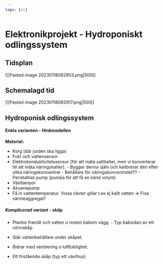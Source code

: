 ```yaml
---
tags: [el]
---
```

# Elektronikprojekt - Hydroponiskt odlingssystem

## Tidsplan
![[Pasted image 20230118082853.png|500]]

## Schemalagd tid
![[Pasted image 20230118082917.png|500]]


## Hydroponisk odlingssystem

#### Enkla varianten - Hinkmodellen
**Material:**
- Korg (där jorden ska ligga)
- Fukt och vattensensor
- Elektrokonduktivitetssensor (för att mäta salthalter, men vi konverterar till att mäta näringshalter). 
		- Bygger denna själv och kalibrerar den efter olika näringskoncentrat
		- Behållare för näringskoncentratet??
		- Peristaltisk pump (pumpa för att få en känd volym)
- Växtlampor
- Akvariepump
- Få in vattentemperatur. Vissa växter gillar t.ex ej kallt vatten
  $\Rightarrow$ Fixa värmeaggregat?

##### Komplicerad variant - skåp
- Plantor framåt och vatten o resten bakom vägg. 
		- Typ baksidan av ett vitrinskåp
- Står vattenbehållare under skåpet. 
- Bidrar med ventilering o luftfuktighet.

- Ett fristående skåp (typ ett växthus)